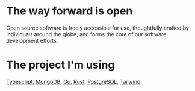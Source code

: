 # The way forward is open
Open source software is freely accessible for use, thoughtfully crafted by individuals around the globe, and forms the core of our software development efforts.

# The project I'm using

[Typescript](https://www.typescriptlang.org/), [MongoDB](https://www.mongodb.com/), [Go](https://go.dev/), [Rust](https://www.rust-lang.org/), [PostgreSQL](https://www.postgresql.org/), [Tailwind](https://tailwindcss.com/)

<!-- Proudly created with GPRM ( https://gprm.itsvg.in ) -->
